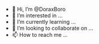 - 👋 Hi, I’m @DoraxBoro
- 👀 I’m interested in ...
- 🌱 I’m currently learning ...
- 💞️ I’m looking to collaborate on ...
- 📫 How to reach me ...

<!---
DoraxBoro/DoraxBoro is a ✨ special ✨ repository because its `README.md` (this file) appears on your GitHub profile.
You can click the Preview link to take a look at your changes.
--->
